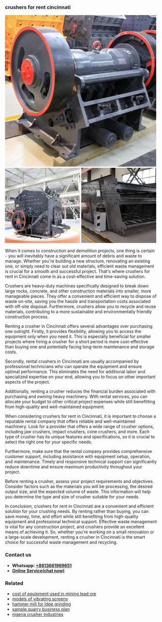 <h3>crushers for rent cincinnati</h3><img src='1702953147.jpg' alt=''><p>When it comes to construction and demolition projects, one thing is certain - you will inevitably have a significant amount of debris and waste to manage. Whether you're building a new structure, renovating an existing one, or simply need to clear out old materials, efficient waste management is crucial for a smooth and successful project. That's where crushers for rent in Cincinnati come in as a cost-effective and time-saving solution.</p><p>Crushers are heavy-duty machines specifically designed to break down large rocks, concrete, and other construction materials into smaller, more manageable pieces. They offer a convenient and efficient way to dispose of waste on-site, saving you the hassle and transportation costs associated with off-site disposal. Furthermore, crushers allow you to recycle and reuse materials, contributing to a more sustainable and environmentally friendly construction process.</p><p>Renting a crusher in Cincinnati offers several advantages over purchasing one outright. Firstly, it provides flexibility, allowing you to access the equipment only when you need it. This is especially beneficial for smaller projects where hiring a crusher for a short period is more cost-effective than buying one and potentially facing long-term maintenance and storage costs.</p><p>Secondly, rental crushers in Cincinnati are usually accompanied by professional technicians who can operate the equipment and ensure optimal performance. This eliminates the need for additional labor and specialized expertise on your end, allowing you to focus on other important aspects of the project.</p><p>Additionally, renting a crusher reduces the financial burden associated with purchasing and owning heavy machinery. With rental services, you can allocate your budget to other critical project expenses while still benefitting from high-quality and well-maintained equipment.</p><p>When considering crushers for rent in Cincinnati, it is important to choose a reputable rental company that offers reliable and well-maintained machinery. Look for a provider that offers a wide range of crusher options, including jaw crushers, impact crushers, cone crushers, and more. Each type of crusher has its unique features and specifications, so it is crucial to select the right one for your specific needs.</p><p>Furthermore, make sure that the rental company provides comprehensive customer support, including assistance with equipment setup, operation, and maintenance. Timely and responsive technical support can significantly reduce downtime and ensure maximum productivity throughout your project.</p><p>Before renting a crusher, assess your project requirements and objectives. Consider factors such as the materials you will be processing, the desired output size, and the expected volume of waste. This information will help you determine the type and size of crusher suitable for your needs.</p><p>In conclusion, crushers for rent in Cincinnati are a convenient and efficient solution for your crushing needs. By renting rather than buying, you can save money, time, and effort while still benefiting from high-quality equipment and professional technical support. Effective waste management is vital for any construction project, and crushers provide an excellent means of achieving it. So, whether you're working on a small renovation or a large-scale development, renting a crusher in Cincinnati is the smart choice for successful waste management and recycling.</p><h3>Contact us</h3><ul><li><strong>Whatsapp:&nbsp;<a href="https://wa.me/8613661969651">+8613661969651</a></strong></li><li><a href="https://swt.shibang-china.com/?git&amp;zhl&amp;crushers for rent cincinnati"><strong>Online Service(chat now)</strong></a></li></ul><h3>Related</h3><ul><li><a href='cost of equipment used in mining lead ore.md'>cost of equipment used in mining lead ore</a></li><li><a href='models of vibrating screens.md'>models of vibrating screens</a></li><li><a href='hammer mill for ldpe grinding.md'>hammer mill for ldpe grinding</a></li><li><a href='sample quarry business plan.md'>sample quarry business plan</a></li><li><a href='nigeria crusher industries.md'>nigeria crusher industries</a></li></ul>
